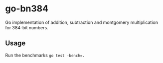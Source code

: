 # go-bn384

Go implementation of addition, subtraction and montgomery multiplication for 384-bit numbers.

## Usage

Run the benchmarks `go test -bench=.`
